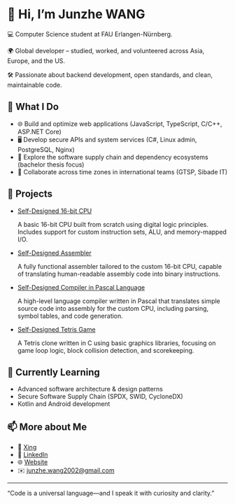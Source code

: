 # 👋 Hi, I’m Junzhe WANG

💻 Computer Science student at FAU Erlangen-Nürnberg.

🌍 Global developer – studied, worked, and volunteered across Asia, Europe, and the US.

🛠️ Passionate about backend development, open standards, and clean, maintainable code.

## 🚀 What I Do

- 🌐 Build and optimize web applications (JavaScript, TypeScript, C/C++, ASP.NET Core)
- 🖥️ Develop secure APIs and system services (C#, Linux admin, PostgreSQL, Nginx)
- 🧪 Explore the software supply chain and dependency ecosystems (bachelor thesis focus)
- 🤝 Collaborate across time zones in international teams (GTSP, Sibade IT)


## 🧩 Projects

- [Self-Designed 16-bit CPU](https://github.com/J-M-W0/CPU)
  
  A basic 16-bit CPU built from scratch using digital logic principles. Includes support for custom instruction sets, ALU, and memory-mapped I/O.  


- [Self-Designed Assembler](https://github.com/J-M-W0/Assembler)

  A fully functional assembler tailored to the custom 16-bit CPU, capable of translating human-readable assembly code into binary instructions.  


- [Self-Designed Compiler in Pascal Language](https://github.com/J-M-W0/Compiler-in-Pascal)

  A high-level language compiler written in Pascal that translates simple source code into assembly for the custom CPU, including parsing, symbol tables, and code generation.  


- [Self-Designed Tetris Game](https://github.com/J-M-W0/Tetris-in-C)

  A Tetris clone written in C using basic graphics libraries, focusing on game loop logic, block collision detection, and scorekeeping.  


  
## 🌱 Currently Learning

- Advanced software architecture & design patterns  
- Secure Software Supply Chain (SPDX, SWID, CycloneDX)  
- Kotlin and Android development  

## 📫 More about Me

- 💼 [Xing](https://www.xing.com/profile/JUNZHE_WANG/web_profiles/)
- 💼 [LinkedIn](https://www.linkedin.com/in/junzhe-wang-a4984b294/)
- 🌐 [Website](https://www.junzhe.de)
- ✉️ junzhe.wang2002@gmail.com

---

“Code is a universal language—and I speak it with curiosity and clarity.”
<!---
J-M-W0/J-M-W0 is a ✨ special ✨ repository because its `README.md` (this file) appears on your GitHub profile.
You can click the Preview link to take a look at your changes.
--->
